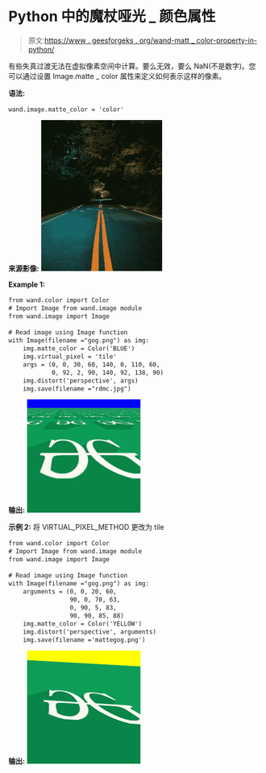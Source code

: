 # Python 中的魔杖哑光 _ 颜色属性

> 原文:[https://www . geesforgeks . org/wand-matt _ color-property-in-python/](https://www.geeksforgeeks.org/wand-matte_color-property-in-python/)

有些失真过渡无法在虚拟像素空间中计算。要么无效，要么 NaN(不是数字)。您可以通过设置 Image.matte _ color 属性来定义如何表示这样的像素。

**语法:**

```
wand.image.matte_color = 'color'

```

**来源影像:**
![](img/90bb37e50c66f2f6d39a81ac08643202.png)

**Example 1:**

```
from wand.color import Color
# Import Image from wand.image module
from wand.image import Image

# Read image using Image function
with Image(filename ="gog.png") as img:
    img.matte_color = Color('BLUE')
    img.virtual_pixel = 'tile'  
    args = (0, 0, 30, 60, 140, 0, 110, 60,
            0, 92, 2, 90, 140, 92, 138, 90)
    img.distort('perspective', args)
    img.save(filename ="rdmc.jpg")
```

**输出:**
![](img/9603c48a5aa881c6dbe156a08e3b4d3c.png)

**示例 2:**
将 VIRTUAL_PIXEL_METHOD 更改为 tile

```
from wand.color import Color
# Import Image from wand.image module
from wand.image import Image

# Read image using Image function
with Image(filename ="gog.png") as img:
    arguments = (0, 0, 20, 60,
                 90, 0, 70, 63,
                 0, 90, 5, 83,
                 90, 90, 85, 88)
    img.matte_color = Color('YELLOW')
    img.distort('perspective', arguments)
    img.save(filename ='mattegog.png')
```

**输出:**
![](img/a14cece80645c3c4cfeed2ba8ee6a66f.png)